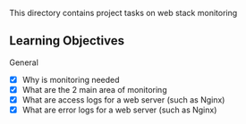 This directory contains project tasks on web stack monitoring


## Learning Objectives

General
- [x] Why is monitoring needed
- [x] What are the 2 main area of monitoring
- [x] What are access logs for a web server (such as Nginx)
- [x] What are error logs for a web server (such as Nginx)
